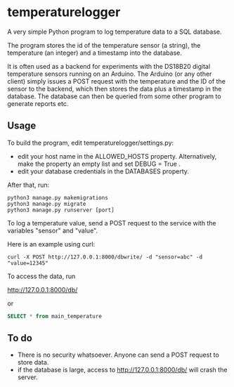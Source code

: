 # temperaturelogger
A very simple Python program to log temperature data to a SQL database.

The program stores the id of the temperature sensor (a string), the temperature (an integer) and a timestamp
into the database. 

It is often used as a backend for experiments with the DS18B20 digital temperature sensors running on an Arduino.
The Arduino (or any other client) simply issues a POST request with the temperature and the ID of the sensor to the
backend, which then stores the data plus a timestamp in the database. The database can then be queried from some other
program to generate reports etc.

## Usage
To build the program, edit temperaturelogger/settings.py:

* edit your host name in the ALLOWED_HOSTS property. Alternatively, make the property an empty list and set DEBUG = True .
* edit your database credentials in the DATABASES property.

After that, run:

```shell
python3 manage.py makemigrations
python3 manage.py migrate
python3 manage.py runserver [port]
```
To log a temperature value, send a POST request to the service with the variables "sensor" and "value".

Here is an example using curl:

```shell
curl -X POST http://127.0.0.1:8000/dbwrite/ -d "sensor=abc" -d "value=12345"
```

To access the data, run 

http://127.0.0.1:8000/db/

or
```sql
SELECT * from main_temperature
```

## To do
* There is no security whatsoever. Anyone can send a POST request to store data.
* if the database is large, access to http://127.0.0.1:8000/db/ will crash the server.